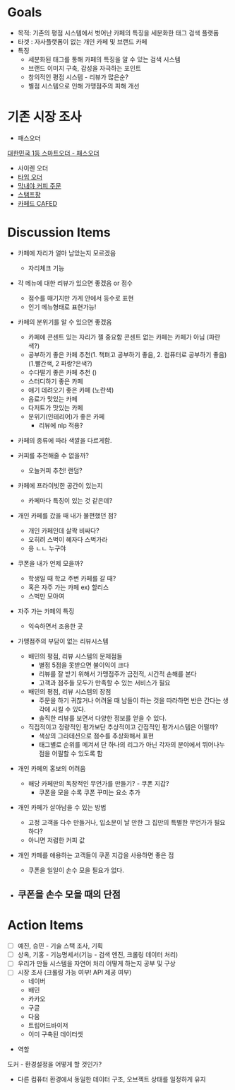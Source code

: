 # Goals

- 목적: 기존의 평점 시스템에서 벗어난 카페의 특징을 세분화한 태그 검색 플랫폼
- 타겟 : 자사플랫폼이 없는 개인 카페 및 브랜드 카페
- 특징
    - 세분화된 태그를 통해 카페의 특징을 알 수 있는 검색 시스템
    - 브랜드 이미지 구축, 감성을 자극하는 포인트
    - 창의적인 평점 시스템 - 리뷰가 많은순?
    - 별점 시스템으로 인해 가맹점주의 피해 개선

# 기존 시장 조사

- 패스오더

[대한민국 1등 스마트오더 - 패스오더](https://passorder.co.kr/)

- 사이렌 오더
- [타임 오더](https://timeorder.co.kr/)
- [막내야 커피 주문](https://play.google.com/store/apps/details?id=com.maknaeya.coffeesawa&hl=ko&gl=US)
- [스탬프팡](https://play.google.com/store/apps/details?id=com.cocen.stampang.user&hl=ko&gl=US)
- [카페드 CAFED](https://play.google.com/store/apps/details?id=com.dharma.cupfly&hl=ko&gl=US)

# Discussion Items

- 카페에 자리가 얼마 남았는지 모르겠음
    - 자리체크 기능
- 각 메뉴에 대한 리뷰가 있으면 좋겠음 or 점수
    - 점수를 매기지만 가게 안에서 등수로 표현
    - 인기 메뉴형태로 표현가능!
- 카페의 분위기를 알 수 있으면 좋겠음
    - 카페에 콘센트 있는 자리가 젤 중요함 콘센트 없는 카페는 카페가 아님 (파란색?)
    - 공부하기 좋은 카페 추천(1. 책펴고 공부하기 좋음, 2. 컴퓨터로 공부하기 좋음) (1.빨간색, 2 파랑?은색?)
    - 수다떨기 좋은 카페 추천 ()
    - 스터디하기 좋은 카페
    - 애기 데려오기 좋은 카페 (노란색)
    - 음료가 맛있는 카페
    - 다저트가 맛있는 카페
    - 분위기(인테리어)가 좋은 카페
        - 리뷰에 nlp 적용?
- 카페의 종류에 따라 색깔을 다르게함.
- 커피를 추천해줄 수 없을까?
    - 오늘커피 추천! 랜덤?

- 카페에 프라이빗한 공간이 있는지
    - 카페마다 특징이 있는 것 같은데?

- 개인 카페를 갔을 때 내가 불편했던 점?
    - 개인 카페인데 살짝 비싸다?
    - 오히려 스벅이 혜자다 스벅가라
    - 응 ㄴㄴ 누구야
- 쿠폰을 내가 언제 모을까?
    - 학생일 때 학교 주변 카페를 갈 때?
    - 혹은 자주 가는 카페 ex) 할리스
    - 스벅만 모아여
- 자주 가는 카페의 특징
    - 익숙하면서 조용한 곳
- 가맹점주의 부담이 없는 리뷰시스템
    - 배민의 평점, 리뷰 시스템의 문제점들
        - 별점 5점을 못받으면 불이익이 크다
        - 리뷰를 잘 받기 위해서 가맹점주가 금전적, 시간적 손해를 본다
        - 고객과 점주들 모두가 만족할 수 있는 서비스가 필요
    - 배민의 평점, 리뷰 시스템의 장점
        - 주문을 하기 귀찮거나 어려울 때 남들이 하는 것을 따라하면 반은 간다는 생각에 시킬 수 있다.
        - 솔직한 리뷰를 보면서 다양한 정보를 얻을 수 있다.
    - 직접적이고 정량적인 평가보단 추상적이고 간접적인 평가시스템은 어떨까?
        - 색상의 그라데션으로 점수를 추상화해서 표현
        - 태그별로 순위를 메겨서 단 하나의 리그가 아닌 각자의 분야에서 뛰어나누점을 어필할 수 있도록 함

- 개인 카페의 홍보의 어려움
    - 해당 카페만의 독창적인 무언가를 만들기? - 쿠폰 지갑?
        - 쿠폰을 모을 수록 쿠폰 꾸미는 요소 추가

- 개인 카페가 살아남을 수 있는 방법
    - 고정 고객을 다수 만들거나, 입소문이 날 만한 그 집만의 특별한 무언가가 필요하다?
    - 아니면 저렴한 커피 값

- 개인 카페를 애용하는 고객들이 쿠폰 지갑을 사용하면 좋은 점
    - 쿠폰을 일일이 손수 모을 필요가 없다.

- 쿠폰을 손수 모을 때의 단점
    - 

# Action Items

- [ ]  예진, 승민 - 기술 스택 조사, 기획
- [ ]  상옥, 기홍 - 기능명세서(기능 - 검색 엔진, 크롤링 데이터 처리)
- [ ]  우리가 만들 시스템을 자연어 처리 어떻게 하는지 공부 및 구상
- [ ]  시장 조사 (크롤링 가능 여부! API 제공 여부)
    - 네이버
    - 배민
    - 카카오
    - 구글
    - 다음
    - 트립어드바이저
    - 이미 구축된 데이터셋
- 역할

도커 - 환경설정을 어떻게 할 것인가?

- 다른 컴퓨터 환경에서 동일한 데이터 구조, 오브젝트 상태를 일정하게 유지
